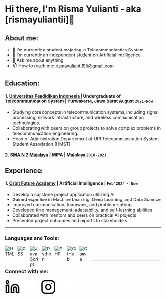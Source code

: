# Hi there, I'm Risma Yulianti - aka [rismayuliantii]👋
## About me:
- 🌱 I’m currently a student majoring in Telecommunication System
- 🔭 I’m currently an independent student on Artificial Intelligence
- 💬 Ask me about anything
- 📫 How to reach me: rismayulianti195@gmail.com

## Education:

#### 1. [Universitas Pendidikan Indonesia](https://www.upi.edu/) | Undergraduate of Telecommunication System | Purwakarta, Jawa Barat August `2021-Now`
   - Studying core concepts in telecommunication systems, including signal processing, network infrastructure, and wireless communication technologies.
   - Collaborating with peers on group projects to solve complex problems in telecommunication engineering.
   - Head of Administration Departement of UPI Telecommunication System Student Association (HMST)

 #### 2. [SMA N 2 Majalaya](https://www.smanmajalaya2.sch.id) | MIPA | Majalaya `2018-2021`

## Experience:
#### 1. [Orbit Future Academy](https://orbitfutureacademy.id/id/) | Artificial Intelligence | `Feb'2024 - Now`
   - Develop a capstone project application utilizing AI
   - Gained expertise in Machine Learning, Deep Learning, and Data Science
   - Improved communication, teamwork, and problem-solving
   - Developed time management, adaptability, and self-learning abilities
   - Collaborated with mentors and peers on practical AI projects
   - Presented project outcomes and reports to stakeholders
---

### Languages and Tools:

[<img align="left" alt="HTML" width="30px" src="https://cdn.jsdelivr.net/gh/devicons/devicon/icons/html5/html5-original.svg" style="padding-right:10px;" />][webdev]
[<img align="left" alt="CSS" width="30px" src="https://cdn.jsdelivr.net/gh/devicons/devicon/icons/css3/css3-original.svg" style="padding-right:10px;" />][webdev]
[<img align="left" alt="JavaScript" width="30px" src="https://cdn.jsdelivr.net/gh/devicons/devicon/icons/javascript/javascript-original.svg" style="padding-right:10px;" />][webdev]
[<img align="left" alt="Python" width="30px" src="https://upload.wikimedia.org/wikipedia/commons/c/c3/Python-logo-notext.svg" style="padding-right:10px;" />][webdev]
[<img align="left" alt="PHP" width="30px" src="https://cdn.jsdelivr.net/gh/devicons/devicon/icons/php/php-original.svg" style="padding-right:10px;" />][webdev]
[<img align="left" alt="GitHub" width="30px" src="https://cdn.jsdelivr.net/gh/devicons/devicon/icons/github/github-original.svg" style="padding-right:10px;" />][webdev]
[<img align="left" alt="Canva" width="30px" src="https://upload.wikimedia.org/wikipedia/commons/3/30/Canva_Logo.png" style="padding-right:10px;" />][webdev]

<br />
<br />

---
### Connect with me:
[![website](./img/linkedin-light.svg)](https://www.linkedin.com/in/vincentwidyan#gh-light-mode-only)
[![website](./img/linkedin-dark.svg)](https://www.linkedin.com/in/rismayulianti#gh-dark-mode-only)
&nbsp;&nbsp;
[![website](./img/instagram-light.svg)](https://instagram.com/vincentwwidyan#gh-light-mode-only)
[![website](./img/instagram-dark.svg)](https://instagram.com/rismyul#gh-dark-mode-only)



[webdev]: https://github.com/rismayuliantii/rismayuliantii
